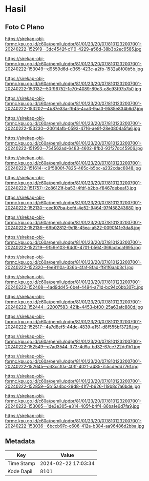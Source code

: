 # Hasil

## Foto C Plano

https://sirekap-obj-formc.kpu.go.id/c60a/pemilu/pdpr/81/01/23/20/07/8101232007001-20240222-152919--3dc4542f-c110-4229-a56d-38b3b2ec9585.jpg

https://sirekap-obj-formc.kpu.go.id/c60a/pemilu/pdpr/81/01/23/20/07/8101232007001-20240222-153049--d9559d6d-d365-423c-a2fb-1532a8f00b5b.jpg

https://sirekap-obj-formc.kpu.go.id/c60a/pemilu/pdpr/81/01/23/20/07/8101232007001-20240222-153132--50f96752-1c70-4089-89e3-c8c93f97b7b0.jpg

https://sirekap-obj-formc.kpu.go.id/c60a/pemilu/pdpr/81/01/23/20/07/8101232007001-20240222-153202--4b87e33a-f945-4ca3-9aa3-9585e834b6d7.jpg

https://sirekap-obj-formc.kpu.go.id/c60a/pemilu/pdpr/81/01/23/20/07/8101232007001-20240222-153230--20014afb-0593-4716-ae9f-28e0804a5fa6.jpg

https://sirekap-obj-formc.kpu.go.id/c60a/pemilu/pdpr/81/01/23/20/07/8101232007001-20240222-151950--754562ad-6483-4602-8fb3-93f27dc45906.jpg

https://sirekap-obj-formc.kpu.go.id/c60a/pemilu/pdpr/81/01/23/20/07/8101232007001-20240222-151614--c9f5800f-7825-465c-b5bc-a232cdac6848.jpg

https://sirekap-obj-formc.kpu.go.id/c60a/pemilu/pdpr/81/01/23/20/07/8101232007001-20240222-151757--2c86121f-ba53-4fdf-b2bb-f8467debeaf3.jpg

https://sirekap-obj-formc.kpu.go.id/c60a/pemilu/pdpr/81/01/23/20/07/8101232007001-20240222-152130--cec107ba-bcfd-4e52-9464-97f458243680.jpg

https://sirekap-obj-formc.kpu.go.id/c60a/pemilu/pdpr/81/01/23/20/07/8101232007001-20240222-152136--69b02812-9c18-45ea-a522-0090f41e3da8.jpg

https://sirekap-obj-formc.kpu.go.id/c60a/pemilu/pdpr/81/01/23/20/07/8101232007001-20240222-152219--9f59e103-64d0-4701-b564-366acbcaf695.jpg

https://sirekap-obj-formc.kpu.go.id/c60a/pemilu/pdpr/81/01/23/20/07/8101232007001-20240222-152320--fee8110a-336b-4faf-8fad-ff81f6aab3c1.jpg

https://sirekap-obj-formc.kpu.go.id/c60a/pemilu/pdpr/81/01/23/20/07/8101232007001-20240222-152408--4ad9dd45-6bef-4494-a71d-bc94c6bb307c.jpg

https://sirekap-obj-formc.kpu.go.id/c60a/pemilu/pdpr/81/01/23/20/07/8101232007001-20240222-152444--22007583-421b-4453-bf00-25a63afc880d.jpg

https://sirekap-obj-formc.kpu.go.id/c60a/pemilu/pdpr/81/01/23/20/07/8101232007001-20240222-152517--4a7d8ef5-44dc-4839-a151-d8f555bf3726.jpg

https://sirekap-obj-formc.kpu.go.id/c60a/pemilu/pdpr/81/01/23/20/07/8101232007001-20240222-152549--d7ad3544-ff73-4d9a-bd32-67ce722dd1b1.jpg

https://sirekap-obj-formc.kpu.go.id/c60a/pemilu/pdpr/81/01/23/20/07/8101232007001-20240222-152645--c63ccf0a-40ff-402f-a485-7c5cdedd776f.jpg

https://sirekap-obj-formc.kpu.go.id/c60a/pemilu/pdpr/81/01/23/20/07/8101232007001-20240222-152859--5b15a4bc-29d8-41f7-b626-119b8c7a6bde.jpg

https://sirekap-obj-formc.kpu.go.id/c60a/pemilu/pdpr/81/01/23/20/07/8101232007001-20240222-153005--1de3e305-e314-405f-b4f4-86ba1e6d7fa9.jpg

https://sirekap-obj-formc.kpu.go.id/c60a/pemilu/pdpr/81/01/23/20/07/8101232007001-20240222-153036--6bccb97c-c606-412a-b384-aa96486d2bba.jpg


## Metadata

| Key        | Value               |
| ---------- | ------------------- |
| Time Stamp | 2024-02-22 17:03:34 |
| Kode Dapil | 8101                |



